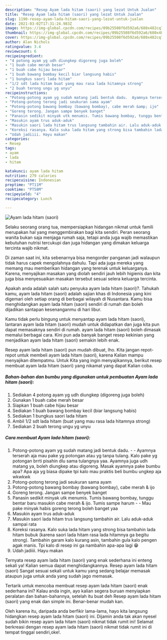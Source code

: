 ```yaml
---
description: "Resep Ayam lada hitam (saori) yang lezat Untuk Jualan"
title: "Resep Ayam lada hitam (saori) yang lezat Untuk Jualan"
slug: 1190-resep-ayam-lada-hitam-saori-yang-lezat-untuk-jualan
date: 2021-03-02T17:31:24.983Z
image: https://img-global.cpcdn.com/recipes/09b25508f6d592a6/680x482cq70/ayam-lada-hitam-saori-foto-resep-utama.jpg
thumbnail: https://img-global.cpcdn.com/recipes/09b25508f6d592a6/680x482cq70/ayam-lada-hitam-saori-foto-resep-utama.jpg
cover: https://img-global.cpcdn.com/recipes/09b25508f6d592a6/680x482cq70/ayam-lada-hitam-saori-foto-resep-utama.jpg
author: Alan Nichols
ratingvalue: 3.4
reviewcount: 6
recipeingredient:
- "4 potong ayam yg udh diungkep digoreng juga boleh"
- "1 buah cabe merah besar"
- "1 buah cabe hijau besar"
- "1 buah bawang bombay kecil biar langsung habis"
- "1 bungkus saori lada hitam"
- "1/2 sdt lada hitam buat yang mau rasa lada hitamnya strong"
- "2 buah terong ungu yg unyu"
recipeinstructions:
- "Potong-potong ayam yg sudah matang jadi bentuk dadu.  Ayamnya terserah aja mau pake yg potongan atau yg tanpa tulang. Kalo pake yg potongan brrti pisahin dlu sama tulangnya yaa. Ayamnya juga udh matang ya, boleh diungkep atau digoreng. Masak ayamnya pake bumbu apa? Apa aja yg biasa dipake tpi kalo mau praktis beli bumbu ungkep aja wkwkwk"
- "Potong-potong terong jadi seukuran sama ayam"
- "Potong-potong bawang bombay (bawang bombay), cabe merah &amp; ijo"
- "Goreng terong. Jangan sampe benyek banget"
- "Panasin sedikit minyak utk menumis. Tumis bawang bombay, tunggu bentar baru masukin cabe merah &amp; ijo. Tumis sampe harum  Mau pake minyak habis goreng terong boleh banget yaa"
- "Masukin ayam trus aduk-aduk"
- "Masukin saori lada hitam trus langsung tambahin air. Lalu aduk-aduk sampai rata"
- "Koreksi rasanya. Kalo suka lada hitam yang strong bisa tambahin lada hitam bubuk (karena saori lada hitam rasa lada hitamnya ga begitu strong). Tambahin garam kalo kurang asin, tambahin gula kalo pengen agak manis. Tpi kalo di resep ini ga nambahin apa-apa lagi 😁"
- "Udah jadiiii. Hayu makan"
categories:
- Resep
tags:
- ayam
- lada
- hitam

katakunci: ayam lada hitam 
nutrition: 279 calories
recipecuisine: Indonesian
preptime: "PT11M"
cooktime: "PT58M"
recipeyield: "4"
recipecategory: Lunch

---
```



![Ayam lada hitam (saori)](https://img-global.cpcdn.com/recipes/09b25508f6d592a6/680x482cq70/ayam-lada-hitam-saori-foto-resep-utama.jpg)

Selaku seorang orang tua, mempersiapkan hidangan nikmat untuk famili merupakan hal yang menggembirakan bagi kita sendiri. Peran seorang  wanita bukan saja menjaga rumah saja, tetapi anda juga wajib memastikan kebutuhan nutrisi tercukupi dan juga hidangan yang dimakan keluarga tercinta wajib nikmat.

Di zaman  saat ini, kita sebenarnya bisa mengorder panganan jadi walaupun tidak harus capek mengolahnya dahulu. Tapi ada juga mereka yang memang mau memberikan hidangan yang terenak untuk keluarganya. Karena, menyajikan masakan yang diolah sendiri jauh lebih higienis dan kita juga bisa menyesuaikan masakan tersebut sesuai selera keluarga tercinta. 



Apakah anda adalah salah satu penyuka ayam lada hitam (saori)?. Tahukah kamu, ayam lada hitam (saori) adalah sajian khas di Indonesia yang kini digemari oleh setiap orang di berbagai wilayah di Nusantara. Kamu bisa menghidangkan ayam lada hitam (saori) sendiri di rumah dan boleh dijadikan santapan kesenanganmu di hari libur.

Kamu tidak perlu bingung untuk menyantap ayam lada hitam (saori), lantaran ayam lada hitam (saori) mudah untuk didapatkan dan juga kita pun dapat memasaknya sendiri di rumah. ayam lada hitam (saori) boleh dimasak memalui berbagai cara. Kini pun ada banyak banget resep kekinian yang menjadikan ayam lada hitam (saori) semakin lebih enak.

Resep ayam lada hitam (saori) pun mudah dibuat, lho. Kita jangan repot-repot untuk membeli ayam lada hitam (saori), karena Kalian mampu menyajikan ditempatmu. Untuk Kita yang ingin menyajikannya, berikut resep membuat ayam lada hitam (saori) yang nikamat yang dapat Kalian coba.

<!--inarticleads1-->

##### Bahan-bahan dan bumbu yang digunakan untuk pembuatan Ayam lada hitam (saori):

1. Sediakan 4 potong ayam yg udh diungkep (digoreng juga boleh)
1. Gunakan 1 buah cabe merah besar
1. Siapkan 1 buah cabe hijau besar
1. Sediakan 1 buah bawang bombay kecil (biar langsung habis)
1. Sediakan 1 bungkus saori lada hitam
1. Ambil 1/2 sdt lada hitam (buat yang mau rasa lada hitamnya strong)
1. Sediakan 2 buah terong ungu yg unyu




<!--inarticleads2-->

##### Cara membuat Ayam lada hitam (saori):

1. Potong-potong ayam yg sudah matang jadi bentuk dadu. -  - Ayamnya terserah aja mau pake yg potongan atau yg tanpa tulang. Kalo pake yg potongan brrti pisahin dlu sama tulangnya yaa. Ayamnya juga udh matang ya, boleh diungkep atau digoreng. Masak ayamnya pake bumbu apa? Apa aja yg biasa dipake tpi kalo mau praktis beli bumbu ungkep aja wkwkwk
1. Potong-potong terong jadi seukuran sama ayam
1. Potong-potong bawang bombay (bawang bombay), cabe merah &amp; ijo
1. Goreng terong. Jangan sampe benyek banget
1. Panasin sedikit minyak utk menumis. Tumis bawang bombay, tunggu bentar baru masukin cabe merah &amp; ijo. Tumis sampe harum -  - Mau pake minyak habis goreng terong boleh banget yaa
1. Masukin ayam trus aduk-aduk
1. Masukin saori lada hitam trus langsung tambahin air. Lalu aduk-aduk sampai rata
1. Koreksi rasanya. Kalo suka lada hitam yang strong bisa tambahin lada hitam bubuk (karena saori lada hitam rasa lada hitamnya ga begitu strong). Tambahin garam kalo kurang asin, tambahin gula kalo pengen agak manis. Tpi kalo di resep ini ga nambahin apa-apa lagi 😁
1. Udah jadiiii. Hayu makan




Ternyata resep ayam lada hitam (saori) yang enak sederhana ini enteng sekali ya! Kalian semua dapat menghidangkannya. Resep ayam lada hitam (saori) Sangat sesuai sekali untuk kamu yang sedang belajar memasak ataupun juga untuk anda yang sudah jago memasak.

Tertarik untuk mencoba membuat resep ayam lada hitam (saori) enak sederhana ini? Kalau anda ingin, ayo kalian segera buruan menyiapkan peralatan dan bahan-bahannya, setelah itu buat deh Resep ayam lada hitam (saori) yang enak dan simple ini. Benar-benar mudah kan. 

Oleh karena itu, daripada anda berfikir lama-lama, hayo kita langsung hidangkan resep ayam lada hitam (saori) ini. Dijamin anda tak akan nyesel sudah bikin resep ayam lada hitam (saori) nikmat tidak rumit ini! Selamat berkreasi dengan resep ayam lada hitam (saori) nikmat tidak rumit ini di tempat tinggal sendiri,oke!.

